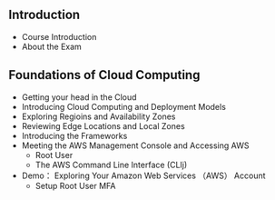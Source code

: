 ## Introduction
  - Course Introduction
  - About the Exam
## Foundations of Cloud Computing
  - Getting your head in the Cloud
  - Introducing Cloud Computing and Deployment Models
  - Exploring Regioins and Availability Zones
  - Reviewing Edge Locations and Local Zones
  - Introducing the Frameworks
  - Meeting the AWS Management Console and Accessing AWS
    - Root User
    - The AWS Command Line Interface (CLIj)
  - Demo： Exploring Your Amazon Web Services （AWS） Account
    - Setup Root User MFA